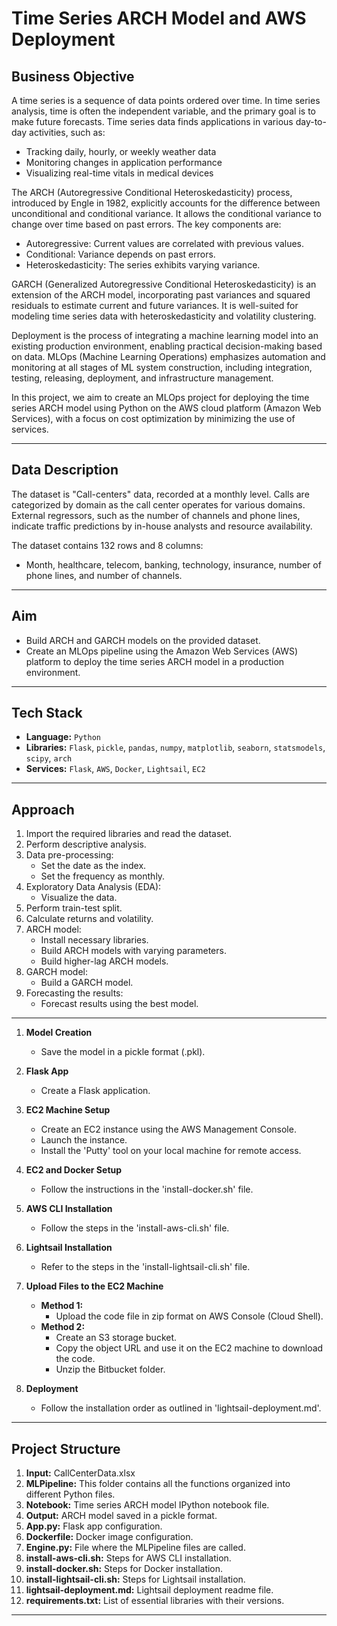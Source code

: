 # Time Series ARCH Model and AWS Deployment

## Business Objective

A time series is a sequence of data points ordered over time. In time series analysis, time is often the independent variable, and the primary goal is to make future forecasts. Time series data finds applications in various day-to-day activities, such as:

- Tracking daily, hourly, or weekly weather data
- Monitoring changes in application performance
- Visualizing real-time vitals in medical devices

The ARCH (Autoregressive Conditional Heteroskedasticity) process, introduced by Engle in 1982, explicitly accounts for the difference between unconditional and conditional variance. It allows the conditional variance to change over time based on past errors. The key components are:

- Autoregressive: Current values are correlated with previous values.
- Conditional: Variance depends on past errors.
- Heteroskedasticity: The series exhibits varying variance.

GARCH (Generalized Autoregressive Conditional Heteroskedasticity) is an extension of the ARCH model, incorporating past variances and squared residuals to estimate current and future variances. It is well-suited for modeling time series data with heteroskedasticity and volatility clustering.

Deployment is the process of integrating a machine learning model into an existing production environment, enabling practical decision-making based on data. MLOps (Machine Learning Operations) emphasizes automation and monitoring at all stages of ML system construction, including integration, testing, releasing, deployment, and infrastructure management.

In this project, we aim to create an MLOps project for deploying the time series ARCH model using Python on the AWS cloud platform (Amazon Web Services), with a focus on cost optimization by minimizing the use of services.

---

## Data Description

The dataset is "Call-centers" data, recorded at a monthly level. Calls are categorized by domain as the call center operates for various domains. External regressors, such as the number of channels and phone lines, indicate traffic predictions by in-house analysts and resource availability.

The dataset contains 132 rows and 8 columns:

- Month, healthcare, telecom, banking, technology, insurance, number of phone lines, and number of channels.

---

## Aim

- Build ARCH and GARCH models on the provided dataset.
- Create an MLOps pipeline using the Amazon Web Services (AWS) platform to deploy the time series ARCH model in a production environment.

----

## Tech Stack

- **Language:** `Python`
- **Libraries:** `Flask`, `pickle`, `pandas`, `numpy`, `matplotlib`, `seaborn`, `statsmodels`, `scipy`, `arch`
- **Services:** `Flask`, `AWS`, `Docker`, `Lightsail`, `EC2`

---

## Approach

1. Import the required libraries and read the dataset.
2. Perform descriptive analysis.
3. Data pre-processing:
   - Set the date as the index.
   - Set the frequency as monthly.
4. Exploratory Data Analysis (EDA):
   - Visualize the data.
5. Perform train-test split.
6. Calculate returns and volatility.
7. ARCH model:
   - Install necessary libraries.
   - Build ARCH models with varying parameters.
   - Build higher-lag ARCH models.
8. GARCH model:
   - Build a GARCH model.
9. Forecasting the results:
   - Forecast results using the best model.

---

1. **Model Creation**
   - Save the model in a pickle format (.pkl).

2. **Flask App**
   - Create a Flask application.

3. **EC2 Machine Setup**
   - Create an EC2 instance using the AWS Management Console.
   - Launch the instance.
   - Install the 'Putty' tool on your local machine for remote access.

4. **EC2 and Docker Setup**
   - Follow the instructions in the 'install-docker.sh' file.

5. **AWS CLI Installation**
   - Follow the steps in the 'install-aws-cli.sh' file.

6. **Lightsail Installation**
   - Refer to the steps in the 'install-lightsail-cli.sh' file.

7. **Upload Files to the EC2 Machine**
   - **Method 1:**
     - Upload the code file in zip format on AWS Console (Cloud Shell).
   - **Method 2:**
     - Create an S3 storage bucket.
     - Copy the object URL and use it on the EC2 machine to download the code.
     - Unzip the Bitbucket folder.

8. **Deployment**
   - Follow the installation order as outlined in 'lightsail-deployment.md'.

---

## Project Structure

1. **Input:** CallCenterData.xlsx
2. **MLPipeline:** This folder contains all the functions organized into different Python files.
3. **Notebook:** Time series ARCH model IPython notebook file.
4. **Output:** ARCH model saved in a pickle format.
5. **App.py:** Flask app configuration.
6. **Dockerfile:** Docker image configuration.
7. **Engine.py:** File where the MLPipeline files are called.
8. **install-aws-cli.sh:** Steps for AWS CLI installation.
9. **install-docker.sh:** Steps for Docker installation.
10. **install-lightsail-cli.sh:** Steps for Lightsail installation.
11. **lightsail-deployment.md:** Lightsail deployment readme file.
12. **requirements.txt:** List of essential libraries with their versions.

---

